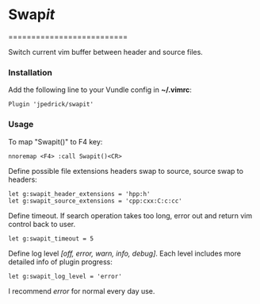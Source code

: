 # **Swap***it*
==========================

Switch current vim buffer between header and source files.

### Installation
Add the following line to your Vundle config in **~/.vimrc**:
```vim
Plugin 'jpedrick/swapit'
```

### Usage

To map "Swapit()" to F4 key:
```vim
nnoremap <F4> :call Swapit()<CR>
```

Define possible file extensions headers swap to source, source swap to headers:
```vim
let g:swapit_header_extensions = 'hpp:h'
let g:swapit_source_extensions = 'cpp:cxx:C:c:cc'
```

Define timeout. If search operation takes too long, error out and return vim control back to user.
```vim
let g:swapit_timeout = 5
```

Define log level *[off, error, warn, info, debug]*. Each level includes more detailed info of plugin progress:
```vim
let g:swapit_log_level = 'error'
```

I recommend *error* for normal every day use.

